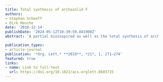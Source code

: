 ```yaml
---
title: Total synthesis of archazolid F
authors:
- Stephan Scheeff
- Dirk Menche
date: '2018-12-14'
publishDate: '2024-05-12T10:39:59.841900Z'
abstract: 'A partial bioinspired as well as the total synthesis of archazolid F, a highly potent V-ATPase inhibitory, antiproliferative polyketide macrolide, is described. Key features of the synthetic routes include a highly stereoselective aldol condensation of two elaborate fragments and macrocyclizations either by a Shiina macrolactonization or by a challenging RCM reaction of an octaene substrate. The syntheses unequivocally confirm the full architecture of this very scarce archazolid.'

publication_types:
- article-journal
publication: '*Org. Lett.* **2019**, *21*, 1, 271–274'
featured: true
links: 
- name: Link to full-text
  url: https://doi.org/10.1021/acs.orglett.8b03715
---
```

